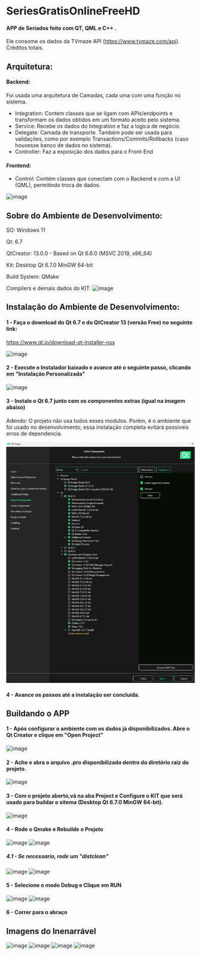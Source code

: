 # SeriesGratisOnlineFreeHD
#### APP de Seriados feito com QT, QML e C++ . 

Ele consome os dados da TVmaze API (https://www.tvmaze.com/api). Créditos totais.

## Arquitetura:

#### Backend:

Foi usada uma arquitetura de Camadas, cada uma com uma função no sistema.

- Integration: Contem classes que se ligam com APIs/endpoints e transformam os dados obtidos em um formato aceito pelo sistema.
- Service: Recebe os dados do Integration e faz a logica de negócio.
- Delegate: Camada de transporte. Também pode ser usada para validações, como por exemplo Transactions/Commits/Rollbacks (caso houvesse banco de dados no sistema).
- Controller: Faz a exposição dos dados para o Front-End

#### Frontend:
- Control: Contém classes que conectam com o Backend e com a UI (QML), permitindo troca de dados.

![image](https://github.com/ViniCL/SeriesGratisOnlineFreeHD/assets/52608377/eda5ae7b-28b7-41ee-96c6-94afee83d8c1)




## Sobre do Ambiente de Desenvolvimento:

SO: Windows 11

Qt: 6.7

QtCreator: 13.0.0  - Based on Qt 6.6.0 (MSVC 2019, x86_64)

Kit: Desktop Qt 6.7.0 MinGW 64-bit

Build System: QMake

Compilers e demais dados do KIT:
![image](https://github.com/ViniCL/SeriesGratisOnlineFreeHD/assets/52608377/cabc35c4-31cd-42b3-ba1c-149064c37fc1)



## Instalação do Ambiente de Desenvolvimento:

#### 1 - Faça o download do Qt 6.7 e do QtCreator 13 (versão Free) no seguinte link:

https://www.qt.io/download-qt-installer-oss	

![image](https://github.com/ViniCL/SeriesGratisOnlineFreeHD/assets/52608377/cf8c32de-07f7-4357-aaf4-81249b26a812)

#### 2 - Execute o Instalador baixado e avance até o seguinte passo, clicando em "Instalação Personalizada"
![image](https://github.com/ViniCL/SeriesGratisOnlineFreeHD/assets/52608377/a6d2d524-2c42-4bda-b548-3fb46f8c4cb7)


#### 3 - Instale o Qt 6.7 junto com os componentes extras (igual na imagem abaixo)

Adendo: O projeto não usa todos esses modulos. Porém, é o ambiente que foi usado no desenvolvimento, essa instalação completa evitará possiveis erros de dependencia. 

![Test Image 1](ProjectInfo/ComponentesInstalacaoAmbiente.png)

#### 4 - Avance os passos até a instalação ser concluida.

## Buildando o APP

#### 1 - Após configurar o ambiente com os dados já disponibilizados. Abre o Qt Creator e clique em "Open Project" 
![image](https://github.com/ViniCL/SeriesGratisOnlineFreeHD/assets/52608377/3bcbc506-3016-4a72-8936-153257c39e7a)


#### 2 - Ache e abra o arquivo .pro disponibilizado dentro do diretório raiz do projeto.

![image](https://github.com/ViniCL/SeriesGratisOnlineFreeHD/assets/52608377/ced8f2fa-145b-4d8e-9330-a7dcfea956f3)

#### 3 - Com o projeto aberto,vá na aba Project e Configure o KIT que será usado para buildar o sitema (Desktop Qt 6.7.0 MinGW 64-bit).
![image](https://github.com/ViniCL/SeriesGratisOnlineFreeHD/assets/52608377/4f2e14d5-4d02-4b67-a0ff-092b1a1e5221)

#### 4 - Rode o Qmake e Rebuilde o Projeto

![image](https://github.com/ViniCL/SeriesGratisOnlineFreeHD/assets/52608377/e570b9aa-b25f-4086-9d4c-fbe058302b73)
![image](https://github.com/ViniCL/SeriesGratisOnlineFreeHD/assets/52608377/1aa30c77-5aa2-4c65-be46-6bd2749e2911)

##### 4.1 - Se necessario, rode um "distclean"
  
![image](https://github.com/ViniCL/SeriesGratisOnlineFreeHD/assets/52608377/06f19687-3a1d-43f9-8390-70146435d30f)
![image](https://github.com/ViniCL/SeriesGratisOnlineFreeHD/assets/52608377/e2bc9000-ba5d-40a2-aac2-e4958ccbc8a7)

#### 5 - Selecione o modo Debug e Clique em RUN

![image](https://github.com/ViniCL/SeriesGratisOnlineFreeHD/assets/52608377/f1b854dc-20ff-4b10-ac4c-28712cc22cc9)
![image](https://github.com/ViniCL/SeriesGratisOnlineFreeHD/assets/52608377/85687d6f-c500-4eda-a410-eee55a9e22cc)

#### 6 - Correr para o abraço


## Imagens do Inenarrável

![image](https://github.com/ViniCL/SeriesGratisOnlineFreeHD/assets/52608377/3a3ee043-9f36-4bdf-8b58-37e36328ee70)
![image](https://github.com/ViniCL/SeriesGratisOnlineFreeHD/assets/52608377/1e0039d2-24fe-4572-86de-b795b6d2ae2f)
![image](https://github.com/ViniCL/SeriesGratisOnlineFreeHD/assets/52608377/3ab61f18-181d-410c-8e20-b2e9adee2986)
![image](https://github.com/ViniCL/SeriesGratisOnlineFreeHD/assets/52608377/c73a1b0d-0dec-43a5-a59b-cdc1c07d0c2d)





